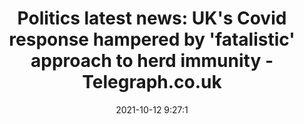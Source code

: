 ---
"title": "Politics latest news: UK's Covid response hampered by 'fatalistic' approach to herd immunity - Telegraph.co.uk"
"date": "2021-10-12 9:27:1"
"feed_name": "GOOGLENEWSINDUSTRIAL"
"feed_website": "https://news.google.com/search?q=industrial%2Bincident&hl=en-US&gl=US&ceid=US:en"
"feed_rss": "https://news.google.com/rss/search?q=industrial%2Bincident&hl=en-US&gl=US&ceid=US:en"
"link": "https://www.telegraph.co.uk/politics/2021/10/12/boris-johnson-news-gas-energy-prices-social-care-tax-eu/"
"source": "{'href': 'https://www.telegraph.co.uk', 'title': 'Telegraph.co.uk'}"
"file": "_posts/2021-1-1-266fa83ed292c4f8c2f437c989c91fb7a5a43ae9.md"
"accident": "0"
"drilling": "0"
"dead": "0"
"injured": "0"
"arrested": "0"
"place": "unknown place"
"where": "unknown site"
"causes": "unknown"
"place_uri": "unknown place"
---